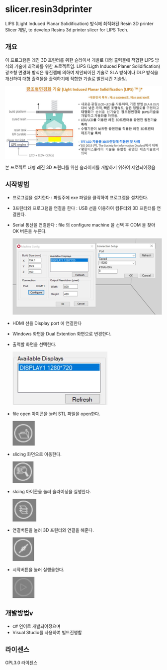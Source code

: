 # slicer.resin3dprinter
LIPS (Light Induced Planar Solidification) 방식에 최적화된 Resin 3D printer Slicer 개발, to develop Resins 3d printer slicer for LIPS Tech.

## 개요
이 프로그램은 레진 3D 프린터를 위한 슬라이서 개발로 대형 출력물에 적합한 LIPS 방식의 기술에 최적화를 위한 프로젝트임.
LIPS (Ligth Induced Planer Solidification) 광조형 면경화 방식은 류진랩에 의하여 제안되어진 기술로 SLA 방식이나 DLP 방식을 개선하여 대형 출력물을
출력하기에 적합한 기술로 발전시킨 기술임.

 ![LIPS technology](./start_image/LIPS.JPG)


본 프로젝트  대형 레진 3D 프린터를 위한 슬라이서를 개발하기 위하여 제안되어졌음

## 시작방법
- 프로그램을 설치한다 : 파일주에 exe 파일을 클릭하여 프로그램을 설치한다.

- 3프린터와 프로그램을 연결을 한다 : USB 선을 이용하여 컴퓨터와 3D 프린터를 연결한다.

- Serial 통신을 연결한다 : file 의 configure machine 을 선택 후 COM 을 찾아 OK 버튼을 누른다.

  ![com connect](./start_image/com_connect.JPG)
 
- HDMI 선을 Display port 에 연결한다 
- Windows 화면을 Dual Extention 화면으로 변경한다.
- 출력할 화면을 선택한다.

   ![com connect](./start_image/display_choice.JPG)
   
- file open 아이콘을 눌러 STL 파일을 open한다.

   ![com connect](./start_image/file_open.JPG)
   
- slicing 화면으로 이동한다.

   ![slicing move](./start_image/slicing1.JPG)
   
- slcing 아이콘을 눌러 슬라이싱을 실행한다.

   ![slicing move](./start_image/slicing2.JPG)
   
- 연결버튼을 눌러 3D 프린터와 연결을 해준다.

   ![slicing move](./start_image/connect.JPG)
   
- 시작버튼을 눌러 실행을한다.

   ![slicing move](./start_image/start.JPG) 


## 개발방법v

- c# 언어로 개발되어졌으며
- Visual Studio를 사용하여 빌드진행함

## 라이센스

GPL3.0  라이센스
